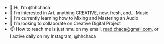 - 👋 Hi, I’m @hhchaca
- 👀 I’m interested in Art, anything CREATIVE, new, fresh, and... Music
- 🌱 I’m currently learning how to Mixing and Mastering an Audio
- 💞️ I’m looking to collaborate on Creative Digital Project
- 📫 How to reach me is just hmu on my email, read.chaca@gmail.com, or I active daily on my Instagram, @hhchaca

<!---
hhchaca/hhchaca is a ✨ special ✨ repository because its `README.md` (this file) appears on your GitHub profile.
You can click the Preview link to take a look at your changes.
--->
